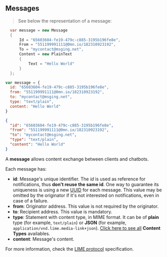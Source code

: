 ## Messages

> See below the representation of a message:

```csharp
  var message = new Message
  {
      Id = "65603604-fe19-479c-c885-3195b196fe8e",
      From = "551199991111@0mn.io/182310923192",
      To = "mycontact@msging.net",
      Content = new PlainText
      {
          Text = "Hello World"
      }
  };
```

```javascript
var message = {
  id: "65603604-fe19-479c-c885-3195b196fe8e",
  from: "551199991111@0mn.io/182310923192",
  to: "mycontact@msging.net",
  type: "text/plain",
  content: "Hello World"
}
```

```json
{
  "id": "65603604-fe19-479c-c885-3195b196fe8e",
  "from": "551199991111@0mn.io/182310923192",
  "to": "mycontact@msging.net",
  "type": "text/plain",
  "content": "Hello World"
}
```

A **message** allows content exchange between clients and chatbots.

Each message has:

- **id**: Message's unique identifier. The *id* is used as reference for notifications, thus **don't reuse the same id**. One way to guarantee its uniqueness is using a new [UUID](https://en.wikipedia.org/wiki/Universally_unique_identifier) for each message. This value may be omitted by the originator if it's not interested on notifications, even in case of a failure.
- **from**: Originator address. This value is not required by the originator.
- **to**: Recipient address. This value is mandatory.
- **type**: Statement with content type, in MIME format. It can be of **plain** type (for example, `text/plain`) or **JSON** (for example, `application/vnd.lime.media-link+json`). [Click here to see all](#content-types) **Content Types** availables.
- **content**: Message's content.

For more information, check the [LIME protocol](http://limeprotocol.org/index.html#message) specification.